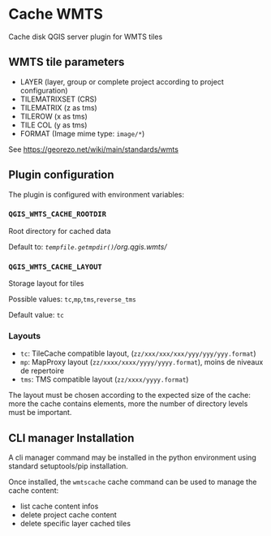 # Cache WMTS

Cache disk QGIS server plugin for WMTS tiles  

## WMTS tile parameters

* LAYER (layer, group or complete project according to project configuration)
* TILEMATRIXSET (CRS)
* TILEMATRIX (z as tms)
* TILEROW (x as tms)
* TILE COL (y as tms)
* FORMAT (Image mime type: `image/*`)

See https://georezo.net/wiki/main/standards/wmts

## Plugin configuration

The plugin is configured with environment variables:

### `QGIS_WMTS_CACHE_ROOTDIR`

Root directory for cached data

Default to: *`tempfile.getmpdir()`/org.qgis.wmts/*

### `QGIS_WMTS_CACHE_LAYOUT`

Storage layout for tiles

Possible values: `tc`,`mp`,`tms`,`reverse_tms`

Default value: `tc`

### Layouts

- `tc`: TileCache compatible layout, (`zz/xxx/xxx/xxx/yyy/yyy/yyy.format`)
- `mp`: MapProxy layout (`zz/xxxx/xxxx/yyyy/yyyy.format`), moins de niveaux de repertoire
- `tms`: TMS compatible layout (`zz/xxxx/yyyy.format`)

The layout must be chosen according to the expected size of the cache: more the cache contains
elements, more the number of directory levels must be important. 

## CLI manager Installation

A cli manager command may be installed in the python environment using standard setuptools/pip installation.

Once installed, the `wmtscache` cache command can be used to manage the cache content:

- list cache content infos
- delete project cache content
- delete specific layer cached tiles  
